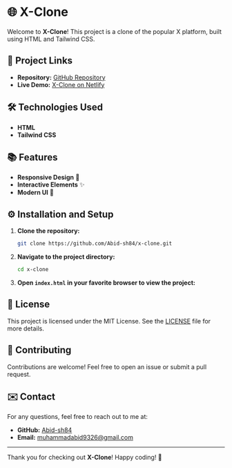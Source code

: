 # 🌐 X-Clone

Welcome to **X-Clone**! This project is a clone of the popular X platform, built using HTML and Tailwind CSS.

## 🚀 Project Links

- **Repository:** [GitHub Repository](https://github.com/Abid-sh84/x-clone)
- **Live Demo:** [X-Clone on Netlify](https://clonex-tail.netlify.app/)

## 🛠️ Technologies Used

- **HTML**
- **Tailwind CSS**

## 📚 Features

- **Responsive Design** 📱
- **Interactive Elements** ✨
- **Modern UI** 🎨

## ⚙️ Installation and Setup

1. **Clone the repository:**
   ```bash
   git clone https://github.com/Abid-sh84/x-clone.git
   ```
2. **Navigate to the project directory:**
   ```bash
   cd x-clone
   ```
3. **Open `index.html` in your favorite browser to view the project:**

## 📜 License

This project is licensed under the MIT License. See the [LICENSE](https://github.com/Abid-sh84/x-clone/blob/main/LICENSE) file for more details.

## 🙌 Contributing

Contributions are welcome! Feel free to open an issue or submit a pull request.

## ✉️ Contact

For any questions, feel free to reach out to me at:
- **GitHub:** [Abid-sh84](https://github.com/Abid-sh84)
- **Email:** muhammadabid9326@gmail.com

---

Thank you for checking out **X-Clone**! Happy coding! 🚀
